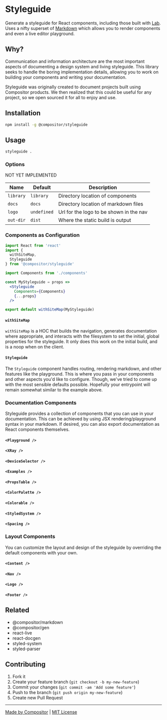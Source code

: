 # Styleguide

Generate a styleguide for React components, including those built with [Lab](https://compositor.io/lab).
Uses a nifty superset of [Markdown](https://github.com/c8r/markdown) which allows you to render components and even a live editor playground.

## Why?

Communication and information architecture are the most important aspects of documenting a design system and living styleguide.
This library seeks to handle the boring implementation details, allowing you to work on building your components and writing your documentation.

Styleguide was originally created to document projects built using Compositor products.
We then realized that this could be useful for any project, so we open sourced it for all to enjoy and use.

## Installation

```bash
npm install -g @compositor/styleguide
```

## Usage

```sh
styleguide .
```

### Options

NOT YET IMPLEMENTED

| Name | Default | Description |
| ---- | ------- | ----------- |
| `library` | `library` | Directory location of components |
| `docs` | `docs` | Directory location of markdown files |
| `logo` | `undefined` | Url for the logo to be shown in the nav |
| `out-dir` | `dist` | Where the static build is output |

### Components as Configuration

```jsx
import React from 'react'
import {
  withSiteMap,
  Styleguide
} from '@compositor/styleguide'

import Components from './components'

const MyStyleguide = props =>
  <Styleguide
    Components={Components}
    {...props}
  />

export default withSiteMap(MyStyleguide)
```

#### `withSiteMap`

`withSiteMap` is a HOC that builds the navigation, generates documentation where appropriate, and interacts with the filesystem to set the initial, global properties for the styleguide.
It only does this work on the initial build, and is a noop when on the client.

#### `Styleguide`

The `Styleguide` component handles routing, rendering markdown, and other features like the playground.
This is where you pass in your components and other aspects you'd like to configure.
Though, we've tried to come up with the most sensible defaults possible.
Hopefully your entrypoint will remain somewhat similar to the example above.

### Documentation Components

Styleguide provides a collection of components that you can use in your documentation.
This can be achieved by using JSX rendering/playground syntax in your markdown.
If desired, you can also export documentation as React components themselves.

#### `<Playground />`

#### `<XRay />`

#### `<DeviceSelector />`

#### `<Examples />`

#### `<PropsTable />`

#### `<ColorPalette />`

#### `<Colorable />`

#### `<StyledSystem />`

#### `<Spacing />`

### Layout Components

You can customize the layout and design of the styleguide by overriding the default components with your own.

#### `<Content />`

#### `<Nav />`

#### `<Logo />`

#### `<Footer />`

## Related

- @compositor/markdown
- @compositor/gen
- react-live
- react-docgen
- styled-system
- styled-parser

## Contributing

1. Fork it
2. Create your feature branch (`git checkout -b my-new-feature`)
3. Commit your changes (`git commit -am 'Add some feature'`)
4. Push to the branch (`git push origin my-new-feature`)
5. Create new Pull Request

---

[Made by Compositor](https://compositor.io/)
|
[MIT License](license)
